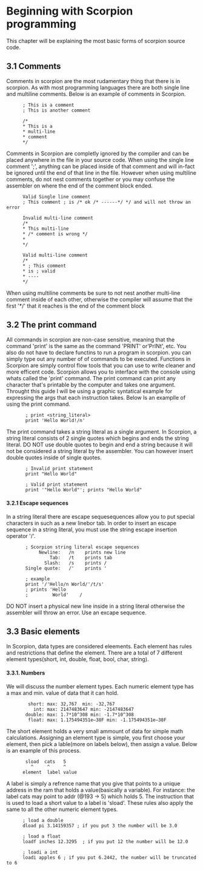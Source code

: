 # Beginning with Scorpion programming
This chapter will be explaining the most basic forms of scorpion source code.

## 3.1 Comments
Comments in scorpion are the most rudamentary thing that there is in scorpion. As with most programming languages there are both single line and multiline comments. Below is an example of comments in Scorpion.
      
          ; This is a comment
          ; This is another comment
          
          /*
          * This is a 
          * multi-line
          * comment
          */
          
Comments in Scorpion are completly ignored by the compiler and can be placed anywhere in the file in your source code. When using the single line comment ';', anything can be placed inside of that comment and will in-fact be ignored until the end of that line in the file. However when using multiline comments, do not nest comments together or you may confuse the assembler on where the end of the comment block ended.

          Valid Single line comment
          ; This comment ; is /* ok /* ------*/ */ and will not throw an error
           
          Invalid multi-line comment
          /*
          * This multi-line
          * /* comment is wrong */
          *
          */
          
          Valid multi-line comment
          /* 
          * ; This comment
          * is ; valid
          * ----
          */
          
When using multiline comments be sure to not nest another multi-line comment inside of each other, otherwise the compiler will assume that the first '*/' that it reaches is the end of the comment block

## 3.2 The print command
All commands in scorpion are non-case sensitive, meaning that the command 'print' is the same as the command 'PRINT' or'PrINt', etc. You also do not have to declare functins to run a program in scorpion. you can simply type out any number of of commands to be executed. Functions in Scorpion are simply control flow tools that you can use to write cleaner and more efficent code. Scorpion allows you to interface with the console using whats called the 'print' command. The print command can print any character that's printable by the computer and takes one argument. Throught this guide I will be using a graphic syntatical example for expressing the args that each instruction takes. Below Is an examplle of using the print command.

           ; print <string_literal>
           print 'Hello World!/n'

The print command takes a string literal as a single argument. In Scorpion, a string literal consists of 2 single quotes which begins and ends the string literal. DO NOT use double quotes to begin and end a string because it will not be considered a string literal by the assembler. You can however insert double quotes inside of single quotes.

           ; Invalid print statement
           print "Hello World"

           ; Valid print statement
           print '"Hello World"'; prints "Hello World"

#### 3.2.1 Escape sequences
In a string literal there are escape sequesequences allow you to put special characters in such as a new linebor tab. In order to insert an escape sequence in a string literal, you must use the string escape insertion operator '/'.

           ; Scorpion string literal escape sequences 
                Newline:   /n    prints new line
                    Tab:   /t    prints tab
                  Slash:   /s    prints /
           Single quote:   /'    prints '

           ; example
           print '/'Hello/n World/'/t/s'
           ; prints 'Hello
           ;         World'    /

DO NOT insert a physical new line inside in a string literal otherwise the assembler will throw an error. Use an excape sequence.

## 3.3 Basic elements
In Scorpion, data types are considered eleements. Each element has rules and restrictions that define the element. There are a total of  7 different element types(short, int, double, float, bool, char, string).

#### 3.3.1. Numbers
We will discuss the number element types. Each numeric element type has a max and min. value of data that it can hold.

            short: max: 32,767  min: -32,767
              int: max: 2147483647 min: -2147483647
           double: max: 1.7*10^308 min: -1.7*10^308
            float: max: 1.175494351e–38F min: -1.175494351e–38F
            
The short element holds a very small ammount of data for simple math calculations. Assigning an element type is simple, you first choose your element, then pick a lable(more on labels below), then assign a value. Below is an example of this process.

           sload  cats   5   
             ^     ^     ^
          element  label value
          
A label is simply a refrence name that you give that points to a unique address in the ram that holds a value(basically a variable). For instance: the label cats may point to addr (@193 -> 5) which holds 5. The instruction that is used to load a short value to a label is 'sload'. These rules also apply the same to all the other numeric element types.

          ; load a double
          dload pi 3.14159357 ; if you put 3 the number will be 3.0
          
          ; load a float
          loadf inches 12.3295  ; if you put 12 the number will be 12.0
          
          ; loadi a int
          loadi apples 6 ; if you put 6.2442, the number will be truncated to 6


